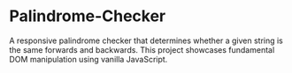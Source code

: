 # Palindrome-Checker
A responsive palindrome checker that determines whether a given string is the same forwards and backwards. This project showcases fundamental DOM manipulation using vanilla JavaScript.
